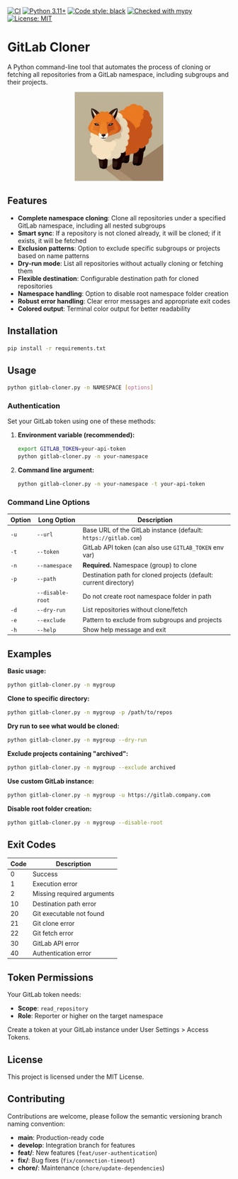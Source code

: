 [![CI](https://github.com/meeghele/gitlab-cloner/actions/workflows/ci.yml/badge.svg)](https://github.com/meeghele/gitlab-cloner/actions)
[![Python 3.11+](https://img.shields.io/badge/python-3.11+-blue.svg)](https://python.org)
[![Code style: black](https://img.shields.io/badge/code%20style-black-000000.svg)](https://github.com/psf/black)
[![Checked with mypy](https://www.mypy-lang.org/static/mypy_badge.svg)](https://mypy-lang.org/)
[![License: MIT](https://img.shields.io/badge/License-MIT-yellow.svg)](LICENSE)

# GitLab Cloner

A Python command-line tool that automates the process of cloning or fetching all repositories from a GitLab namespace, including subgroups and their projects.

<div align="center">
  <img src="images/gitlab-cloner_512.jpg" alt="GitLab Cloner Logo" width="200"/>
</div>

## Features

- **Complete namespace cloning**: Clone all repositories under a specified GitLab namespace, including all nested subgroups
- **Smart sync**: If a repository is not cloned already, it will be cloned; if it exists, it will be fetched
- **Exclusion patterns**: Option to exclude specific subgroups or projects based on name patterns
- **Dry-run mode**: List all repositories without actually cloning or fetching them
- **Flexible destination**: Configurable destination path for cloned repositories
- **Namespace handling**: Option to disable root namespace folder creation
- **Robust error handling**: Clear error messages and appropriate exit codes
- **Colored output**: Terminal color output for better readability

## Installation

```bash
pip install -r requirements.txt
```

## Usage

```bash
python gitlab-cloner.py -n NAMESPACE [options]
```

### Authentication

Set your GitLab token using one of these methods:

1. **Environment variable (recommended):**
   ```bash
   export GITLAB_TOKEN=your-api-token
   python gitlab-cloner.py -n your-namespace
   ```

2. **Command line argument:**
   ```bash
   python gitlab-cloner.py -n your-namespace -t your-api-token
   ```

### Command Line Options

| Option | Long Option | Description |
|--------|-------------|-------------|
| `-u` | `--url` | Base URL of the GitLab instance (default: `https://gitlab.com`) |
| `-t` | `--token` | GitLab API token (can also use `GITLAB_TOKEN` env var) |
| `-n` | `--namespace` | **Required.** Namespace (group) to clone |
| `-p` | `--path` | Destination path for cloned projects (default: current directory) |
| | `--disable-root` | Do not create root namespace folder in path |
| `-d` | `--dry-run` | List repositories without clone/fetch |
| `-e` | `--exclude` | Pattern to exclude from subgroups and projects |
| `-h` | `--help` | Show help message and exit |

## Examples

**Basic usage:**
```bash
python gitlab-cloner.py -n mygroup
```

**Clone to specific directory:**
```bash
python gitlab-cloner.py -n mygroup -p /path/to/repos
```

**Dry run to see what would be cloned:**
```bash
python gitlab-cloner.py -n mygroup --dry-run
```

**Exclude projects containing "archived":**
```bash
python gitlab-cloner.py -n mygroup --exclude archived
```

**Use custom GitLab instance:**
```bash
python gitlab-cloner.py -n mygroup -u https://gitlab.company.com
```

**Disable root folder creation:**
```bash
python gitlab-cloner.py -n mygroup --disable-root
```

## Exit Codes

| Code | Description |
|------|-------------|
| 0 | Success |
| 1 | Execution error |
| 2 | Missing required arguments |
| 10 | Destination path error |
| 20 | Git executable not found |
| 21 | Git clone error |
| 22 | Git fetch error |
| 30 | GitLab API error |
| 40 | Authentication error |

## Token Permissions

Your GitLab token needs:
- **Scope**: `read_repository` 
- **Role**: Reporter or higher on the target namespace

Create a token at your GitLab instance under User Settings > Access Tokens.

## License

This project is licensed under the MIT License.

## Contributing

Contributions are welcome, please follow the semantic versioning branch naming convention:

- **main**: Production-ready code
- **develop**: Integration branch for features
- **feat/**: New features (`feat/user-authentication`)
- **fix/**: Bug fixes (`fix/connection-timeout`)
- **chore/**: Maintenance (`chore/update-dependencies`)
